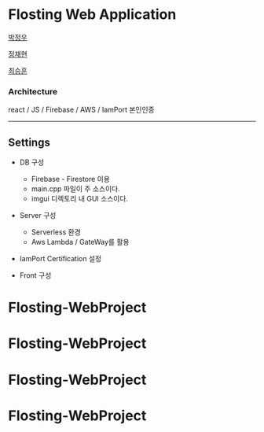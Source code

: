 # Flosting Web Application

[박정우](https://github.com/jwoo820)

[정재현](https://github.com/wogus0518)

[최승훈](https://github.com/owvwo)


### Architecture

react / JS / Firebase / AWS / IamPort 본인인증

------

## Settings

- DB 구성

  - Firebase - Firestore 이용
  - main.cpp 파일이 주 소스이다.
  - imgui 디렉토리 내 GUI 소스이다.


- Server 구성

  - Serverless 환경
  - Aws Lambda / GateWay를 활용

- IamPort Certification 설정

- Front 구성
# Flosting-WebProject
# Flosting-WebProject
# Flosting-WebProject
# Flosting-WebProject
